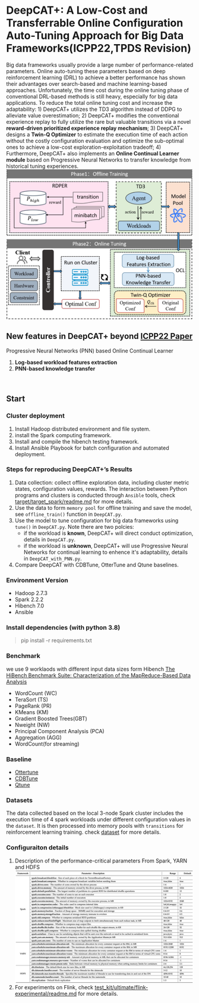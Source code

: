 # DeepCAT+: A Low-Cost and Transferrable Online Configuration Auto-Tuning Approach for Big Data Frameworks(ICPP22,TPDS Revision)
Big data frameworks usually provide a large number of performance-related parameters. Online auto-tuning these parameters based on deep reinforcement learning (DRL) to achieve a better performance has shown their advantages over search-based and machine learning-based approaches. Unfortunately, the time cost during the online tuning phase of conventional DRL-based methods is still heavy, especially for big data applications. To reduce the total online tuning cost and increase the adaptability: 1) DeepCAT+ utilizes the TD3 algorithm instead of DDPG to alleviate value overestimation; 2) DeepCAT+ modifies the conventional experience replay to fully utilize the rare but valuable transitions via a novel **reward-driven prioritized experience replay mechanism**; 3) DeepCAT+ designs a **Twin-Q Optimizer** to estimate the execution time of each action without the costly configuration evaluation and optimize the sub-optimal ones to achieve a low-cost exploration-exploitation tradeoff; 4) Furthermore, DeepCAT+ also implements an **Online Continual Learner module** based on Progressive Neural Networks to transfer knowledge from historical tuning experiences. 
![system overview](https://github.com/wiluen/DeepCAT/blob/main/fig/overview.jpg)

## New features in DeepCAT+ beyond [ICPP22 Paper](https://dl.acm.org/doi/abs/10.1145/3545008.3545018)
Progressive Neural Networks (PNN) based Online Continual Learner
1. **Log-based workload features extraction** 
2. **PNN-based knowledge transfer**
   
<img scr="https://github.com/wiluen/DeepCAT/blob/main/fig/pnn.jpg" witdh="300" />

## Start
### Cluster deployment
1. Install Hadoop distributed environment and file system.
2. install the Spark computing framework.
3. Install and compile the hibench testing framework.
4. Install Ansible Playbook for batch configuration and automated deployment.

### Steps for reproducing DeepCAT+’s Results
1. Data collection: collect offline exploration data, including cluster metric states, configuration values, rewards. The interaction between Python programs and clusters is conducted through `Ansible` tools, check [target/target_spark/readme.md](https://github.com/wiluen/DeepCAT/blob/main/target/target_spark/readme.md) for more details.
2. Use the data to form `memory pool` for offline training and save the model, see `offline_train()` function in `DeepCAT.py`.
3. Use the model to tune configuration for big data frameworks using `tune()` in `DeepCAT.py`. Note there are two polcies:
   - if the workload is **known**, DeepCAT+ will direct conduct optimization, details in `DeepCAT.py`.
   - if the workload is **unknown**, DeepCAT+ will use Progressive Neural Networks for continual learning to enhence it's adaptability, details in `DeepCAT_with_PNN.py`.
4. Compare DeepCAT with CDBTune, OtterTune and Qtune baselines.
   
### Environment Version
- Hadoop 2.7.3
- Spark 2.2.2
- Hibench 7.0
- Ansible

### Install dependencies (with python 3.8)
> pip install -r requirements.txt

### Benchmark
we use 9 worklaods with different input data sizes form Hibench [The HiBench Benchmark Suite: Characterization of the MapReduce-Based Data Analysis](https://www.spec.org/sources/cloudiaas2018/sources/hibench/HiBench/WISS10_conf_full_011.pdf)
- WordCount (WC)
- TeraSort (TS)
- PageRank (PR)
- KMeans (KM)
- Gradient Boosted Trees(GBT)
- Nweight (NW)
- Principal Component Analysis (PCA)
- Aggregation (AGG)
- WordCount(for streaming)

### Baseline
- [Ottertune](https://dl.acm.org/doi/abs/10.1145/3035918.3064029)
- [CDBTune](https://dl.acm.org/doi/abs/10.1145/3299869.3300085)
- [Qtune](https://dl.acm.org/doi/abs/10.14778/3352063.3352129)

### Datasets
The data collected based on the local 3-node Spark cluster includes the execution time of 4 spark workloads under different configuration values in the `dataset`. It is then processed into memory pools with `transitions` for reinforcement learning training. check [dataset](https://github.com/wiluen/DeepCAT/tree/main/dataset) for more details. 

### Configuraiton details
1. Description of the performance-critical parameters From Spark, YARN and HDFS
![Description of the performance-critical parameters From Spark, YARN and HDFS](https://github.com/wiluen/DeepCAT/blob/main/fig/sparkconf.jpg)
2. For experiments on Flink, check [test_kit/ultimate/flink-experimental/readme.md](https://github.com/wiluen/DeepCAT/blob/main/test_kit/ultimate/flink-experimental/readme.md) for more details.
